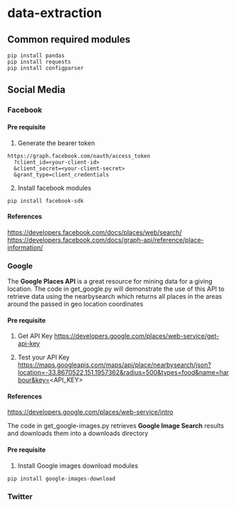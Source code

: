 # data-extraction


## Common required modules
```
pip install pandas
pip install requests
pip install configparser
```


## Social Media



### Facebook

#### Pre requisite 

1. Generate the bearer token
```
https://graph.facebook.com/oauth/access_token
  ?client_id=<your-client-id>
  &client_secret=<your-client-secret>
  &grant_type=client_credentials
```

2. Install facebook modules
```
pip install facebook-sdk
```

#### References
https://developers.facebook.com/docs/places/web/search/
https://developers.facebook.com/docs/graph-api/reference/place-information/


### Google

The **Google Places API** is a great resource for mining data for a giving location. The code in get_google.py will demonstrate the use of this API to retrieve data using the nearbysearch which returns all places in the areas around the passed in geo location coordinates

#### Pre requisite 

1. Get API Key
https://developers.google.com/places/web-service/get-api-key

2. Test your API Key
https://maps.googleapis.com/maps/api/place/nearbysearch/json?location=-33.8670522,151.1957362&radius=500&types=food&name=harbour&key=<API_KEY>

#### References
https://developers.google.com/places/web-service/intro


The code in get_google-images.py retrieves **Google Image Search** results and downloads them into a downloads directory

#### Pre requisite 
1. Install Google images download modules
```
pip install google-images-download
```


### Twitter

